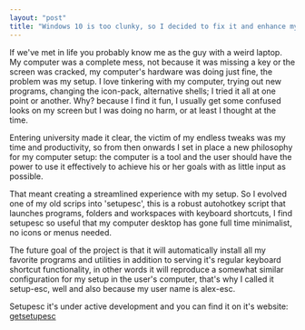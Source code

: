 ```yaml
---
layout: "post"
title: "Windows 10 is too clunky, so I decided to fix it and enhance my workflow."
---
```


If we've met in life you probably know me as the guy with a weird laptop.<!--more--> My computer was a complete mess, not because it was missing a key or the screen was cracked, my computer's hardware was doing just fine, the problem was my setup. I love tinkering with my computer, trying out new programs, changing the icon-pack, alternative shells; I tried it all at one point or another. Why? because I find it fun, I usually get some confused looks on my screen but I was doing no harm, or at least I thought at the time.

Entering university made it clear, the victim of my endless tweaks was my time and productivity, so from then onwards I set in place a new philosophy for my computer setup: the computer is a tool and the user should have the power to use it effectively to achieve his or her goals with as little input as possible.

That meant creating a streamlined experience with my setup. So I evolved one of my old scrips into 'setupesc', this is a robust autohotkey script that launches programs, folders and workspaces with keyboard shortcuts, I find setupesc so useful that my computer desktop has gone full time minimalist, no icons or menus needed.

The future goal of the project is that it will automatically install all my favorite programs and utilities in addition to serving it's regular keyboard shortcut functionality, in other words it will reproduce a somewhat similar configuration for my setup in the user's computer, that's why I called it setup-esc, well and also because my user name is alex-esc.

Setupesc it's under active development and you can find it on it's website: [getsetupesc](https://alex-esc.github.io/getsetupesc/)